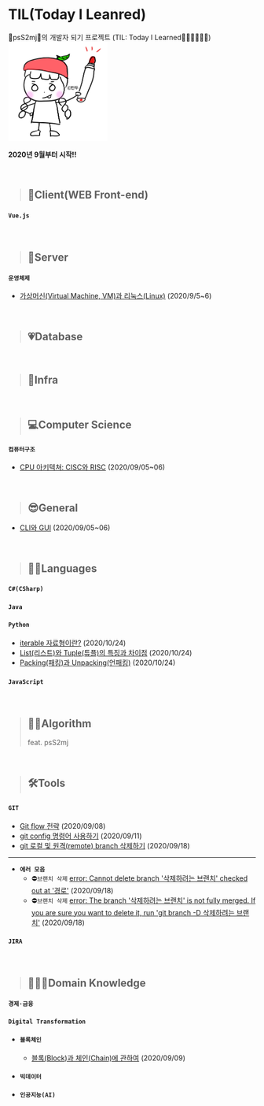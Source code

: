 # TIL(Today I Leanred)
💙psS2mj💛의 개발자 되기 프로젝트 (TIL: Today I Learned🙆🏻‍♀️🙋🏻‍♀️)
<br><img src="./img/psS2mj/만두작가님.png" width="40%">

<!-- <details>
<summary>2020년 9월부터 시작!!</summary>
<div markdown="1">
<strong>2020.09</strong>
</details> -->

**2020년 9월부터 시작!!**

<br>

>## 🎸Client(WEB Front-end)
#### `Vue.js`

<br>

>## 🥁Server
#### `운영체제`
- [가상머신(Virtual Machine, VM)과 리눅스(Linux)](https://github.com/psS2mj/TIL/blob/master/2020.09/0905~06.md#%EA%B0%80%EC%83%81%EB%A8%B8%EC%8B%A0-vmvirtual-machine) (2020/9/5~6)

<br>

>## 💗Database

<br>

>## 🌈Infra

<br>

>## 💻Computer Science
#### `컴퓨터구조`
- [CPU 아키텍쳐: CISC와 RISC](https://github.com/psS2mj/TIL/blob/master/2020.09/0905~06.md#cpu-%EC%95%84%ED%82%A4%ED%85%8D%EC%B3%90) (2020/09/05~06)

<br>

>## 😎General
- [CLI와 GUI](https://github.com/psS2mj/TIL/blob/master/2020.09/0905~06.md#cli%EC%99%80-gui) (2020/09/05~06)

<br>

>## 👩🏻Languages
#### `C#(CSharp)`
#### `Java`
#### `Python`
- [iterable 자료형이란?](https://github.com/psS2mj/TIL/blob/master/2020.10/1024.md#iterable-%EC%9E%90%EB%A3%8C%ED%98%95) (2020/10/24)
- [List(리스트)와 Tuple(튜플)의 특징과 차이점](https://github.com/psS2mj/TIL/blob/master/2020.10/1024.md#list%EB%A6%AC%EC%8A%A4%ED%8A%B8) (2020/10/24)
- [Packing(패킹)과 Unpacking(언패킹)](https://github.com/psS2mj/TIL/blob/master/2020.10/1024.md#packing%ED%8C%A8%ED%82%B9%EA%B3%BC-unpacking%EC%96%B8%ED%8C%A8%ED%82%B9) (2020/10/24)
#### `JavaScript`

<br>

>## 👩🏻Algorithm
>feat. psS2mj


<br>

>## 🛠Tools
#### `GIT`
- [Git flow 전략](https://github.com/psS2mj/TIL/blob/master/2020.09/0908.md) (2020/09/08)
- [git config 명령어 사용하기](https://github.com/psS2mj/TIL/blob/master/2020.09/0911.md) (2020/09/11)
- [git 로컬 및 원격(remote) branch 삭제하기](https://github.com/psS2mj/TIL/blob/master/2020.09/0918.md#git-branch-%EC%82%AD%EC%A0%9C%ED%95%98%EA%B8%B0-%EB%A1%9C%EC%BB%AC-%EB%B0%8F-%EC%9B%90%EA%B2%A9) (2020/09/18)
---
- **`에러 모음`**
  - ⛔`브랜치 삭제` [error: Cannot delete branch '삭제하려는 브랜치' checked out at '경로'](https://github.com/psS2mj/TIL/blob/master/2020.09/0918.md#git-bash-%EC%97%90%EB%9F%AC) (2020/09/18)
  - ⛔`브랜치 삭제` [error: The branch '삭제하려는 브랜치' is not fully merged. If you are sure you want to delete it, run 'git branch -D 삭제하려는 브랜치'](https://github.com/psS2mj/TIL/blob/master/2020.09/0918.md#git-bash-%EC%97%90%EB%9F%AC-1) (2020/09/18)
#### `JIRA`

<br>

>## 👩🏻‍🏫Domain Knowledge
#### `경제·금융`
#### `Digital Transformation`
- #### `블록체인`
  - [블록(Block)과 체인(Chain)에 관하여](https://github.com/psS2mj/TIL/blob/master/2020.09/0909.md) (2020/09/09)
- #### `빅데이터`
- #### `인공지능(AI)`
